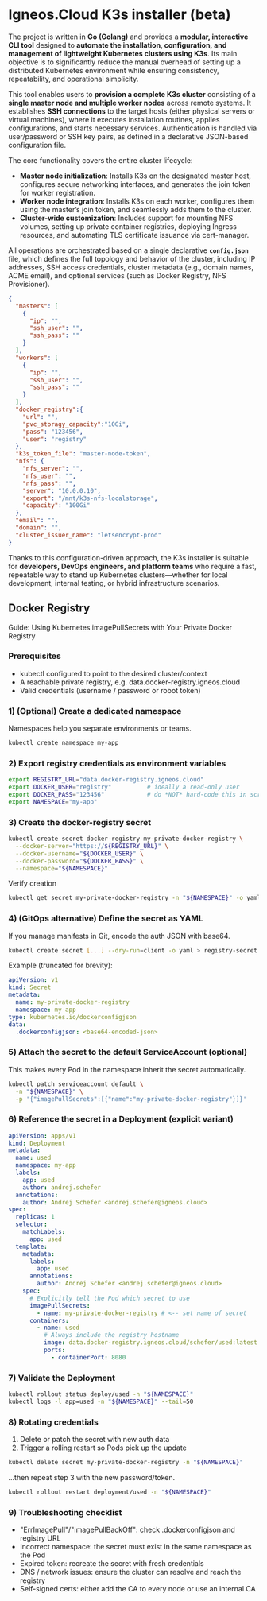 # Igneos.Cloud K3s installer (beta)

The project is written in **Go (Golang)** and provides a **modular, interactive CLI tool** designed to **automate the installation, configuration, and management of lightweight Kubernetes clusters using K3s**. Its main objective is to significantly reduce the manual overhead of setting up a distributed Kubernetes environment while ensuring consistency, repeatability, and operational simplicity.

This tool enables users to **provision a complete K3s cluster** consisting of a **single master node and multiple worker nodes** across remote systems. It establishes **SSH connections** to the target hosts (either physical servers or virtual machines), where it executes installation routines, applies configurations, and starts necessary services. Authentication is handled via user/password or SSH key pairs, as defined in a declarative JSON-based configuration file.

The core functionality covers the entire cluster lifecycle:

* **Master node initialization**: Installs K3s on the designated master host, configures secure networking interfaces, and generates the join token for worker registration.
* **Worker node integration**: Installs K3s on each worker, configures them using the master’s join token, and seamlessly adds them to the cluster.
* **Cluster-wide customization**: Includes support for mounting NFS volumes, setting up private container registries, deploying Ingress resources, and automating TLS certificate issuance via cert-manager.

All operations are orchestrated based on a single declarative **`config.json`** file, which defines the full topology and behavior of the cluster, including IP addresses, SSH access credentials, cluster metadata (e.g., domain names, ACME email), and optional services (such as Docker Registry, NFS Provisioner).

```json
{
  "masters": [
    {
      "ip": "",
      "ssh_user": "",
      "ssh_pass": ""
    }
  ],
  "workers": [
    {
      "ip": "",
      "ssh_user": "",
      "ssh_pass": ""
    }
  ],
  "docker_registry":{
    "url": "",
    "pvc_storagy_capacity":"10Gi",
    "pass": "123456",
    "user": "registry"
  },
  "k3s_token_file": "master-node-token",
  "nfs": {
    "nfs_server": "",
    "nfs_user": "",
    "nfs_pass": "",
    "server": "10.0.0.10",
    "export": "/mnt/k3s-nfs-localstorage",
    "capacity": "100Gi"
  },
  "email": "",
  "domain": "",
  "cluster_issuer_name": "letsencrypt-prod"
}
```



Thanks to this configuration-driven approach, the K3s installer is suitable for **developers, DevOps engineers, and platform teams** who require a fast, repeatable way to stand up Kubernetes clusters—whether for local development, internal testing, or hybrid infrastructure scenarios.



## Docker Registry
Guide: Using Kubernetes imagePullSecrets with Your Private Docker Registry

### Prerequisites
- kubectl configured to point to the desired cluster/context
- A reachable private registry, e.g. data.docker-registry.igneos.cloud
- Valid credentials (username / password or robot token)

### 1) (Optional) Create a dedicated namespace

Namespaces help you separate environments or teams.

```bash
kubectl create namespace my-app
```

### 2) Export registry credentials as environment variables

```bash
export REGISTRY_URL="data.docker-registry.igneos.cloud"
export DOCKER_USER="registry"          # ideally a read-only user
export DOCKER_PASS="123456"            # do *NOT* hard-code this in scripts
export NAMESPACE="my-app"
```

### 3) Create the docker-registry secret

```bash
kubectl create secret docker-registry my-private-docker-registry \
  --docker-server="https://${REGISTRY_URL}" \
  --docker-username="${DOCKER_USER}" \
  --docker-password="${DOCKER_PASS}" \
  --namespace="${NAMESPACE}"
```

Verify creation

```bash
kubectl get secret my-private-docker-registry -n "${NAMESPACE}" -o yaml
```
### 4) (GitOps alternative) Define the secret as YAML
If you manage manifests in Git, encode the auth JSON with base64.

```bash
kubectl create secret [...] --dry-run=client -o yaml > registry-secret.yaml
```

Example (truncated for brevity):

```yaml
apiVersion: v1
kind: Secret
metadata:
  name: my-private-docker-registry
  namespace: my-app
type: kubernetes.io/dockerconfigjson
data:
  .dockerconfigjson: <base64-encoded-json>
```

### 5) Attach the secret to the default ServiceAccount (optional)
This makes every Pod in the namespace inherit the secret automatically.

```bash
kubectl patch serviceaccount default \
  -n "${NAMESPACE}" \
  -p '{"imagePullSecrets":[{"name":"my-private-docker-registry"}]}'
```

### 6) Reference the secret in a Deployment (explicit variant)

```yaml
apiVersion: apps/v1
kind: Deployment
metadata:
  name: used
  namespace: my-app
  labels:
    app: used
    author: andrej.schefer
  annotations:
    author: Andrej Schefer <andrej.schefer@igneos.cloud>
spec:
  replicas: 1
  selector:
    matchLabels:
      app: used
  template:
    metadata:
      labels:
        app: used
      annotations:
        author: Andrej Schefer <andrej.schefer@igneos.cloud>
    spec:
      # Explicitly tell the Pod which secret to use
      imagePullSecrets:
        - name: my-private-docker-registry # <-- set name of secret
      containers:
        - name: used
          # Always include the registry hostname
          image: data.docker-registry.igneos.cloud/schefer/used:latest
          ports:
            - containerPort: 8080

```
### 7) Validate the Deployment
```bash
kubectl rollout status deploy/used -n "${NAMESPACE}"
kubectl logs -l app=used -n "${NAMESPACE}" --tail=50
```

### 8) Rotating credentials
1. Delete or patch the secret with new auth data
2. Trigger a rolling restart so Pods pick up the update

```bash
kubectl delete secret my-private-docker-registry -n "${NAMESPACE}"
```

...then repeat step 3 with the new password/token.

```bash
kubectl rollout restart deployment/used -n "${NAMESPACE}"
```

### 9) Troubleshooting checklist
- "ErrImagePull"/"ImagePullBackOff": check .dockerconfigjson and registry URL
- Incorrect namespace: the secret must exist in the same namespace as the Pod
- Expired token: recreate the secret with fresh credentials
- DNS / network issues: ensure the cluster can resolve and reach the registry
- Self-signed certs: either add the CA to every node or use an internal CA
